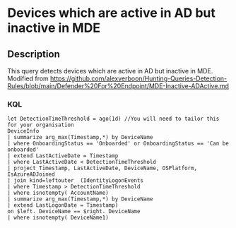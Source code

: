 # Devices which are active in AD but inactive in MDE

## Description
This query detects devices which are active in AD but inactive in MDE. Modified from https://github.com/alexverboon/Hunting-Queries-Detection-Rules/blob/main/Defender%20For%20Endpoint/MDE-Inactive-ADActive.md

### KQL

```KQL
let DetectionTimeThreshold = ago(1d) //You will need to tailor this for your organisation
DeviceInfo
| summarize arg_max(Timestamp,*) by DeviceName
| where OnboardingStatus == 'Onboarded' or OnboardingStatus == 'Can be onboarded'
| extend LastActiveDate = Timestamp
| where LastActiveDate < DetectionTimeThreshold
| project Timestamp, LastActiveDate, DeviceName, OSPlatform, IsAzureADJoined
| join kind=leftouter  (IdentityLogonEvents
| where Timestamp > DetectionTimeThreshold
| where isnotempty( AccountName)
| summarize arg_max(Timestamp,*) by DeviceName
| extend LastLogonDate = Timestamp)
on $left. DeviceName == $right. DeviceName
| where isnotempty( DeviceName1)